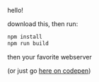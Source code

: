 hello!

download this, then run:

```bash
npm install
npm run build
```

then your favorite webserver


(or just go [here on codepen](http://s.codepen.io/amonks/debug/JboLLz))
